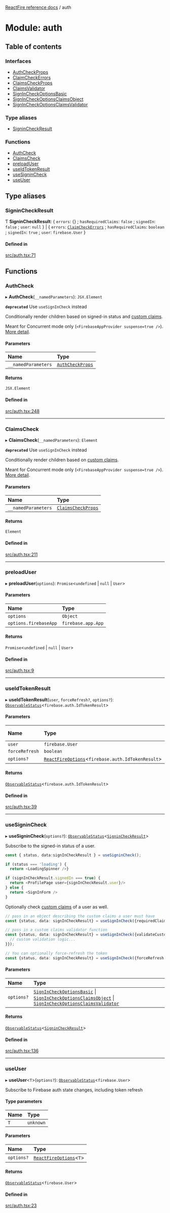 [ReactFire reference docs](../README.md) / auth

# Module: auth

## Table of contents

### Interfaces

- [AuthCheckProps](../interfaces/auth.authcheckprops.md)
- [ClaimCheckErrors](../interfaces/auth.claimcheckerrors.md)
- [ClaimsCheckProps](../interfaces/auth.claimscheckprops.md)
- [ClaimsValidator](../interfaces/auth.claimsvalidator.md)
- [SignInCheckOptionsBasic](../interfaces/auth.signincheckoptionsbasic.md)
- [SignInCheckOptionsClaimsObject](../interfaces/auth.signincheckoptionsclaimsobject.md)
- [SignInCheckOptionsClaimsValidator](../interfaces/auth.signincheckoptionsclaimsvalidator.md)

### Type aliases

- [SigninCheckResult](auth.md#signincheckresult)

### Functions

- [AuthCheck](auth.md#authcheck)
- [ClaimsCheck](auth.md#claimscheck)
- [preloadUser](auth.md#preloaduser)
- [useIdTokenResult](auth.md#useidtokenresult)
- [useSigninCheck](auth.md#usesignincheck)
- [useUser](auth.md#useuser)

## Type aliases

### SigninCheckResult

Ƭ **SigninCheckResult**: { `errors`: {} ; `hasRequiredClaims`: ``false`` ; `signedIn`: ``false`` ; `user`: ``null``  } \| { `errors`: [`ClaimCheckErrors`](../interfaces/auth.claimcheckerrors.md) ; `hasRequiredClaims`: `boolean` ; `signedIn`: ``true`` ; `user`: `firebase.User`  }

#### Defined in

[src/auth.tsx:71](https://github.com/FirebaseExtended/reactfire/blob/main/src/auth.tsx#L71)

## Functions

### AuthCheck

▸ **AuthCheck**(`__namedParameters`): `JSX.Element`

**`deprecated`** Use `useSignInCheck` instead

Conditionally render children based on signed-in status and [custom claims](https://firebase.google.com/docs/auth/admin/custom-claims).

Meant for Concurrent mode only (`<FirebaseAppProvider suspense=true />`). [More detail](https://github.com/FirebaseExtended/reactfire/issues/325#issuecomment-827654376).

#### Parameters

| Name | Type |
| :------ | :------ |
| `__namedParameters` | [`AuthCheckProps`](../interfaces/auth.authcheckprops.md) |

#### Returns

`JSX.Element`

#### Defined in

[src/auth.tsx:248](https://github.com/FirebaseExtended/reactfire/blob/main/src/auth.tsx#L248)

___

### ClaimsCheck

▸ **ClaimsCheck**(`__namedParameters`): `Element`

**`deprecated`** Use `useSignInCheck` instead

Conditionally render children based on [custom claims](https://firebase.google.com/docs/auth/admin/custom-claims).

Meant for Concurrent mode only (`<FirebaseAppProvider suspense=true />`). [More detail](https://github.com/FirebaseExtended/reactfire/issues/325#issuecomment-827654376).

#### Parameters

| Name | Type |
| :------ | :------ |
| `__namedParameters` | [`ClaimsCheckProps`](../interfaces/auth.claimscheckprops.md) |

#### Returns

`Element`

#### Defined in

[src/auth.tsx:211](https://github.com/FirebaseExtended/reactfire/blob/main/src/auth.tsx#L211)

___

### preloadUser

▸ **preloadUser**(`options`): `Promise`<`undefined` \| ``null`` \| `User`\>

#### Parameters

| Name | Type |
| :------ | :------ |
| `options` | `Object` |
| `options.firebaseApp` | `firebase.app.App` |

#### Returns

`Promise`<`undefined` \| ``null`` \| `User`\>

#### Defined in

[src/auth.tsx:9](https://github.com/FirebaseExtended/reactfire/blob/main/src/auth.tsx#L9)

___

### useIdTokenResult

▸ **useIdTokenResult**(`user`, `forceRefresh?`, `options?`): [`ObservableStatus`](../interfaces/useobservable.observablestatus.md)<`firebase.auth.IdTokenResult`\>

#### Parameters

| Name | Type | Default value |
| :------ | :------ | :------ |
| `user` | `firebase.User` | `undefined` |
| `forceRefresh` | `boolean` | `false` |
| `options?` | [`ReactFireOptions`](../interfaces/index.reactfireoptions.md)<`firebase.auth.IdTokenResult`\> | `undefined` |

#### Returns

[`ObservableStatus`](../interfaces/useobservable.observablestatus.md)<`firebase.auth.IdTokenResult`\>

#### Defined in

[src/auth.tsx:39](https://github.com/FirebaseExtended/reactfire/blob/main/src/auth.tsx#L39)

___

### useSigninCheck

▸ **useSigninCheck**(`options?`): [`ObservableStatus`](../interfaces/useobservable.observablestatus.md)<[`SigninCheckResult`](auth.md#signincheckresult)\>

Subscribe to the signed-in status of a user.

```ts
const { status, data:signInCheckResult } = useSigninCheck();

if (status === 'loading') {
  return <LoadingSpinner />}

if (signInCheckResult.signedIn === true) {
  return <ProfilePage user={signInCheckResult.user}/>
} else {
  return <SignInForm />
}
```

Optionally check [custom claims](https://firebase.google.com/docs/auth/admin/custom-claims) of a user as well.

```ts
// pass in an object describing the custom claims a user must have
const {status, data: signInCheckResult} = useSignInCheck({requiredClaims: {admin: true}});

// pass in a custom claims validator function
const {status, data: signInCheckResult} = useSignInCheck({validateCustomClaims: (userClaims) => {
  // custom validation logic...
}});

// You can optionally force-refresh the token
const {status, data: signInCheckResult} = useSignInCheck({forceRefresh: true, requiredClaims: {admin: true}});
```

#### Parameters

| Name | Type |
| :------ | :------ |
| `options?` | [`SignInCheckOptionsBasic`](../interfaces/auth.signincheckoptionsbasic.md) \| [`SignInCheckOptionsClaimsObject`](../interfaces/auth.signincheckoptionsclaimsobject.md) \| [`SignInCheckOptionsClaimsValidator`](../interfaces/auth.signincheckoptionsclaimsvalidator.md) |

#### Returns

[`ObservableStatus`](../interfaces/useobservable.observablestatus.md)<[`SigninCheckResult`](auth.md#signincheckresult)\>

#### Defined in

[src/auth.tsx:136](https://github.com/FirebaseExtended/reactfire/blob/main/src/auth.tsx#L136)

___

### useUser

▸ **useUser**<`T`\>(`options?`): [`ObservableStatus`](../interfaces/useobservable.observablestatus.md)<`firebase.User`\>

Subscribe to Firebase auth state changes, including token refresh

#### Type parameters

| Name | Type |
| :------ | :------ |
| `T` | `unknown` |

#### Parameters

| Name | Type |
| :------ | :------ |
| `options?` | [`ReactFireOptions`](../interfaces/index.reactfireoptions.md)<`T`\> |

#### Returns

[`ObservableStatus`](../interfaces/useobservable.observablestatus.md)<`firebase.User`\>

#### Defined in

[src/auth.tsx:23](https://github.com/FirebaseExtended/reactfire/blob/main/src/auth.tsx#L23)
